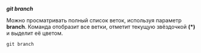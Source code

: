 ***git branch***




Можно просматривать полный список веток, используя параметр **branch**. Команда отобразит все ветки, отметит текущую звёздочкой **(*)** и выделит её цветом.



```bush=
git branch
```